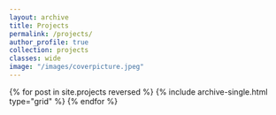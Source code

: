 ```yaml
---
layout: archive
title: Projects
permalink: /projects/
author_profile: true
collection: projects
classes: wide
image: "/images/coverpicture.jpeg"
---
```


{% for post in site.projects reversed %}
  {% include archive-single.html type="grid"  %}
{% endfor %}
